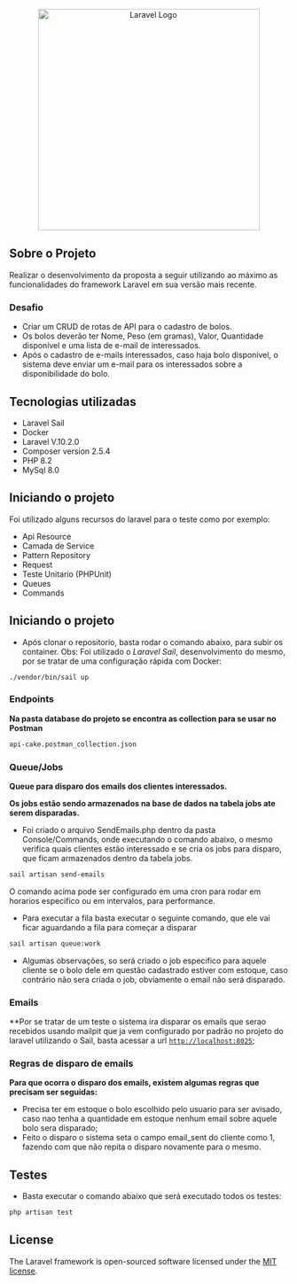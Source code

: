 <p align="center"><a href="https://checklistfacil.com/" target="_blank"><img src="https://www.checklistfacil.com/wp-content/uploads/2022/07/logo_checklist_facil.webp" width="400" alt="Laravel Logo"></a></p>


## Sobre o Projeto

Realizar o desenvolvimento da proposta a seguir utilizando ao máximo as funcionalidades
do framework Laravel em sua versão mais recente.

### Desafio
- Criar um CRUD de rotas de API para o cadastro de bolos.
- Os bolos deverão ter Nome, Peso (em gramas), Valor, Quantidade disponível e uma lista
  de e-mail de interessados.
- Após o cadastro de e-mails interessados, caso haja bolo disponível, o sistema deve enviar
  um e-mail para os interessados sobre a disponibilidade do bolo.

## Tecnologias utilizadas

- Laravel Sail
- Docker
- Laravel V.10.2.0
- Composer version 2.5.4
- PHP 8.2
- MySql 8.0

## Iniciando o projeto
Foi utilizado alguns recursos do laravel para o teste como por exemplo:

- Api Resource
- Camada de Service 
- Pattern Repository
- Request
- Teste Unitario (PHPUnit)
- Queues
- Commands

## Iniciando o projeto

- Após clonar o repositorio, basta rodar o comando abaixo, para subir os container. Obs: Foi utilizado o *Laravel Sail*, desenvolvimento do mesmo, por se tratar de uma configuração rápida com Docker:
```shell
./vendor/bin/sail up
````

### Endpoints
**Na pasta database do projeto se encontra as collection para se usar no Postman**
```bash
api-cake.postman_collection.json
````

### Queue/Jobs
**Queue para disparo dos emails dos clientes interessados.**

**Os jobs estão sendo armazenados na base de dados na tabela jobs ate serem disparadas.**
- Foi criado o arquivo SendEmails.php dentro da pasta Console/Commands, onde executando o comando abaixo, o mesmo verifica quais clientes estão interessado e se cria os jobs para disparo, que ficam armazenados dentro da tabela jobs.
```bash
sail artisan send-emails 
````
O comando acima pode ser configurado em uma cron para rodar em horarios especifico ou em intervalos, para performance.

- Para executar a fila basta executar o seguinte comando, que ele vai ficar aguardando a fila para começar a disparar
```bash
sail artisan queue:work
````
- Algumas observações, so será criado o job especifico para aquele cliente se o bolo dele em questão cadastrado estiver com estoque, caso contrário não sera criada o job, obviamente o email não será disparado.


### Emails
**Por se tratar de um teste o sistema ira disparar os emails que serao recebidos usando mailpit que ja vem configurado por padrão no projeto do laravel utilizando o Sail, basta acessar a url
[`http://localhost:8025`](http://localhost:8025);

### Regras de disparo de emails 
**Para que ocorra o disparo dos emails, existem algumas regras que precisam ser seguidas:**
- Precisa ter em estoque o bolo escolhido pelo usuario para ser avisado, caso nao tenha a quantidade em estoque nenhum email sobre aquele bolo sera disparado;
- Feito o disparo o sistema seta o campo email_sent do cliente como 1, fazendo com que não repita o disparo novamente para o mesmo.


## Testes
- Basta executar o comando abaixo que será executado todos os testes:
```bash
php artisan test
````

## License
The Laravel framework is open-sourced software licensed under the [MIT license](https://opensource.org/licenses/MIT).
